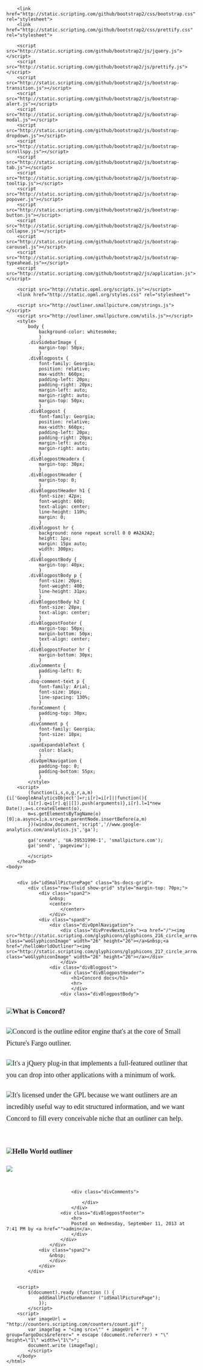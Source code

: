 <html>	<head>		<title>Concord docs</title>		<link rel="alternate" type="application/rss+xml" title="RSS" href="&lt;%rssUrl%&gt;" />		<meta name="sourceOutlineUrl" content="http://static.smallpicture.com/tacoma/wo/admin/2013/09/11/archive048.opml">		<meta name="pathIntoOutline" content="/concordDocs">		
	
		<link href="http://static.scripting.com/github/bootstrap2/css/bootstrap.css" rel="stylesheet">
		<link href="http://static.scripting.com/github/bootstrap2/css/prettify.css" rel="stylesheet">
		
		<script src="http://static.scripting.com/github/bootstrap2/js/jquery.js"></script>
		<script src="http://static.scripting.com/github/bootstrap2/js/prettify.js"></script>
		<script src="http://static.scripting.com/github/bootstrap2/js/bootstrap-transition.js"></script>
		<script src="http://static.scripting.com/github/bootstrap2/js/bootstrap-alert.js"></script>
		<script src="http://static.scripting.com/github/bootstrap2/js/bootstrap-modal.js"></script>
		<script src="http://static.scripting.com/github/bootstrap2/js/bootstrap-dropdown.js"></script>
		<script src="http://static.scripting.com/github/bootstrap2/js/bootstrap-scrollspy.js"></script>
		<script src="http://static.scripting.com/github/bootstrap2/js/bootstrap-tab.js"></script>
		<script src="http://static.scripting.com/github/bootstrap2/js/bootstrap-tooltip.js"></script>
		<script src="http://static.scripting.com/github/bootstrap2/js/bootstrap-popover.js"></script>
		<script src="http://static.scripting.com/github/bootstrap2/js/bootstrap-button.js"></script>
		<script src="http://static.scripting.com/github/bootstrap2/js/bootstrap-collapse.js"></script>
		<script src="http://static.scripting.com/github/bootstrap2/js/bootstrap-carousel.js"></script>
		<script src="http://static.scripting.com/github/bootstrap2/js/bootstrap-typeahead.js"></script>
		<script src="http://static.scripting.com/github/bootstrap2/js/application.js"></script>
		
		<script src="http://static.opml.org/scripts.js"></script>
		<link href="http://static.opml.org/styles.css" rel="stylesheet">
		<script src="http://outliner.smallpicture.com/strings.js"></script>		<script src="http://outliner.smallpicture.com/utils.js"></script>		<style>			body {				background-color: whitesmoke;				}			.divSidebarImage {				margin-top: 50px;				}			.divBlogpostx {				font-family: Georgia;				position: relative;				max-width: 660px;				padding-left: 20px;				padding-right: 20px;				margin-left: auto;				margin-right: auto;				margin-top: 50px;				}			.divBlogpost {				font-family: Georgia;				position: relative;				max-width: 660px;				padding-left: 20px;				padding-right: 20px;				margin-left: auto;				margin-right: auto;				}			.divBlogpostHeaderx {				margin-top: 30px;				}			.divBlogpostHeader {				margin-top: 0;				}			.divBlogpostHeader h1 {				font-size: 42px;				font-weight: 600;				text-align: center;				line-height: 110%;				margin: 0;				}			.divBlogpost hr {				background: none repeat scroll 0 0 #A2A2A2;				height: 1px;				margin: 15px auto;				width: 300px;				}			.divBlogpostBody {				margin-top: 40px;				}			.divBlogpostBody p {				font-size: 20px;				font-weight: 400;				line-height: 31px;				}			.divBlogpostBody h2 {				font-size: 28px;				text-align: center;				}			.divBlogpostFooter {				margin-top: 50px;				margin-bottom: 50px;				text-align: center;				}			.divBlogpostFooter hr {				margin-bottom: 30px;				}			.divComments {				padding-left: 0;				}			.dsq-comment-text p {				font-family: Arial;				font-size: 16px;				line-spacing: 130%;				}			.formComment {				padding-top: 30px;				}			.divComment p {				font-family: Georgia;				font-size: 18px;				}			.spanExpandableText {				color: black;				}			.divOpmlNavigation {				padding-top: 0;				padding-bottom: 55px;				}			</style>		<script>			(function(i,s,o,g,r,a,m){i['GoogleAnalyticsObject']=r;i[r]=i[r]||function(){			(i[r].q=i[r].q||[]).push(arguments)},i[r].l=1*new Date();a=s.createElement(o),			m=s.getElementsByTagName(o)[0];a.async=1;a.src=g;m.parentNode.insertBefore(a,m)			})(window,document,'script','//www.google-analytics.com/analytics.js','ga');						ga('create', 'UA-39531990-1', 'smallpicture.com');			ga('send', 'pageview');						</script>		</head>	<body>						<div id="idSmallPicturePage" class="bs-docs-grid">			<div class="row-fluid show-grid" style="margin-top: 70px;">				<div class="span2">					&nbsp;					<center>						</center>					</div>				<div class="span8">					<div class="divOpmlNavigation">						<div class="divPrevNextLinks"><a href="/"><img src="http://static.scripting.com/glyphicons/glyphicons_216_circle_arrow_left.png" class="woGlyphiconImage" width="26" height="26"></a>&nbsp;<a href="/helloWorldOutliner"><img src="http://static.scripting.com/glyphicons/glyphicons_217_circle_arrow_right.png" class="woGlyphiconImage" width="26" height="26"></a></div>						</div>					<div class="divBlogpost">						<div class="divBlogpostHeader">							<h1>Concord docs</h1>							<hr>							</div>						<div class="divBlogpostBody">							<div class="divOutlineBody">
	<div class="divOutlineList" style="padding-bottom: 0; padding-left: 0;">
		<p class="divOutlineItem" style="padding-bottom: 8px; padding-top: 10px;;" id="i30136"><a href="javascript:ec('whatIsConcord3554','show','http://i.opml.org/bw.gif','http://i.opml.org/bw.gif');"><img class="expandIcon" id="img_whatIsConcord3554" src="http://i.opml.org/bw.gif" border="0"></a><a onclick="javascript:ec('whatIsConcord3554','show','http://i.opml.org/bw.gif','http://i.opml.org/bw.gif');"><span class="spanOutlineText spanExpandableText" style="font-family: Georgia; font-size: 18px; font-weight: bold; line-height: 31px;">What is Concord?</span></a></p>
		<div class="show" id="whatIsConcord3554" name="whatIsConcord3554">
			<div class="divOutlineList" style="padding-bottom: 10px;; padding-left: 0;">
				<p class="divOutlineItem" style="padding-bottom: 8px;" id="i30138"><img class="expandIcon" src="http://i.opml.org/bw.gif" border="0"><span class="spanOutlineText" style="font-family: Georgia; font-size: 18px; font-weight: 400; line-height: 31px;">Concord is the outline editor engine that's at the core of Small Picture's Fargo outliner. </span></p>
				<p class="divOutlineItem" style="padding-bottom: 8px;" id="i30137"><img class="expandIcon" src="http://i.opml.org/bw.gif" border="0"><span class="spanOutlineText" style="font-family: Georgia; font-size: 18px; font-weight: 400; line-height: 31px;">It's a jQuery plug-in that implements a full-featured outliner that you can drop into other applications with a minimum of work. </span></p>
				<p class="divOutlineItem" style="padding-bottom: 8px;" id="i30139"><img class="expandIcon" src="http://i.opml.org/bw.gif" border="0"><span class="spanOutlineText" style="font-family: Georgia; font-size: 18px; font-weight: 400; line-height: 31px;">It's licensed under the GPL because we want outliners are an incredibly useful way to edit structured information, and we want Concord to fill every conceivable niche that an outliner can help. </span></p>
				</div>
			</div>
		<p class="divOutlineItem" style="padding-bottom: 8px; padding-top: 10px;;" id="i30140"><a href="javascript:ec('helloWorldOutliner6552','show','http://i.opml.org/bw.gif','http://i.opml.org/bw.gif');"><img class="expandIcon" id="img_helloWorldOutliner6552" src="http://i.opml.org/bw.gif" border="0"></a><a onclick="javascript:ec('helloWorldOutliner6552','show','http://i.opml.org/bw.gif','http://i.opml.org/bw.gif');"><span class="spanOutlineText spanExpandableText" style="font-family: Georgia; font-size: 18px; font-weight: bold; line-height: 31px;">Hello World outliner</span></a></p>
		<div class="show" id="helloWorldOutliner6552" name="helloWorldOutliner6552">
			<div class="divOutlineList" style="padding-bottom: 10px;; padding-left: 0;">
				<p class="divOutlineItem" style="padding-bottom: 8px;" id="i30141"><img class="expandIcon" src="http://i.opml.org/bw.gif" border="0"><span class="spanOutlineText" style="font-family: Georgia; font-size: 18px; font-weight: 400; line-height: 31px;"><b></b></span></p>
				</div>
			</div>
		</div>
	</div>
							<div class="divComments">																</div>							</div>						<div class="divBlogpostFooter">							<hr>							Posted on Wednesday, September 11, 2013 at 7:41 PM by <a href="">admin</a>.							</div>						</div>					</div>				<div class="span2">					&nbsp;					</div>				</div>			</div>						<script>			$(document).ready (function () {				addSmallPictureBanner ("idSmallPicturePage"); 				});			</script>		<script>			var imageUrl = "http://counters.scripting.com/counters/count.gif";			var imageTag = "<img src=\"" + imageUrl + "?group=fargoDocs&referer=" + escape (document.referrer) + "\" height=\"1\" width=\"1\">";			document.write (imageTag);			</script>		</body>	</html>
